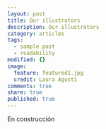 ```yaml
---
layout: post
title: Our illustrators
description: Our illustrators
category: articles
tags: 
  - sample post
  - readability
modified: {}
image: 
  feature: featured1.jpg
  credit: Laura Agustí
comments: true
share: true
published: true
---
```




En construcción

